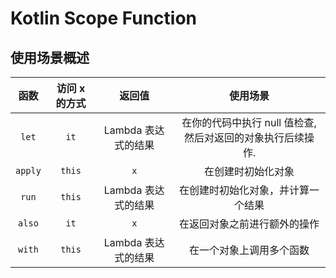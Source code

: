 # Kotlin Scope Function

## 使用场景概述

|   函数    | 访问 x 的方式 |      返回值      |                使用场景                |
|:-------:|:--------:|:-------------:|:----------------------------------:|
|  `let`  |   `it`   | Lambda 表达式的结果 | 在你的代码中执行 null 值检查, 然后对返回的对象执行后续操作. |
| `apply` |  `this`  |      `x`      |             在创建时初始化对象              |
|  `run`  |  `this`  | Lambda 表达式的结果 |         在创建时初始化对象，并计算一个结果          |
| `also`  |   `it`   |      `x`      |           在返回对象之前进行额外的操作           |
| `with`  |  `this`  | Lambda 表达式的结果 |            在一个对象上调用多个函数            |